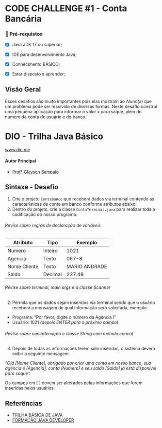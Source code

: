 # CODE CHALLENGE #1 - Conta Bancária


### 🛑 Pré-requistos

 - [x] Java JDK 17 ou superior;
 - [x] IDE para desenvolvimento Java;
 - [x] Conhecimento BÁSICO;
 - [x] Estar disposto a aprender;


## Visão Geral

Esses desafios são muito importantes pois elas mostram ao Aluno(a) que um problema pode ser resolvido de diversas formas. Neste desafio construi uma pequena aplicação para informar o valor x para saque, além do número da conta do usuário e do banco.


# DIO - Trilha Java Básico
www.dio.me


#### Autor Principal
- [Prof° Gleyson Sampaio](https://github.com/glysns)


## Sintaxe - Desafio


1. Crie o projeto `ContaBanco` que receberá dados via terminal contendo as características de conta em banco conforme atributos abaixo:
2. Dentro do projeto, crie a classe `ContaTerminal.java` para realizar toda a codificação do nosso programa.

###### Revise sobre regras de declaração de variáveis

| Atributo  | Tipo     | Exemplo   
| --------- | ---------| ------- 
| Numero    | Inteiro  | 1021 
| Agencia   | Texto    | 067-8
| Nome Cliente | Texto    | MARIO ANDRADE
| Saldo | Decimal |237.48


###### Revise sobre terminal, main args e a classe Scanner
2. Permita que os dados sejam inseridos via terminal sendo que o usuário receberá a mensagem de qual informação será solicitada, exemplo:

* Programa: "Por favor, digite o número da Agência !"
* Usuário: 1021 *(depois ENTER para o próximo campo)* 

###### Revise sobre concatenação e classe String com método concat

3. Depois de todas as informações terem sido inseridas, o sistema deverá exibir a seguinte mensagem:

*"Olá [Nome Cliente], obrigado por criar uma conta em nosso banco, sua agência é [Agencia], conta [Numero] e seu saldo [Saldo] já está disponível para saque".*

Os campos em [ ] devem ser alterados pelas informações que forem inseridas pelos usuários.

## Referências

 - [TRILHA BÁSICA DE JAVA](https://github.com/digitalinnovationone/trilha-java-basico)
 - [FORMAÇÃO JAVA DEVELOPER](https://web.dio.me/track/formacao-java-developer)

